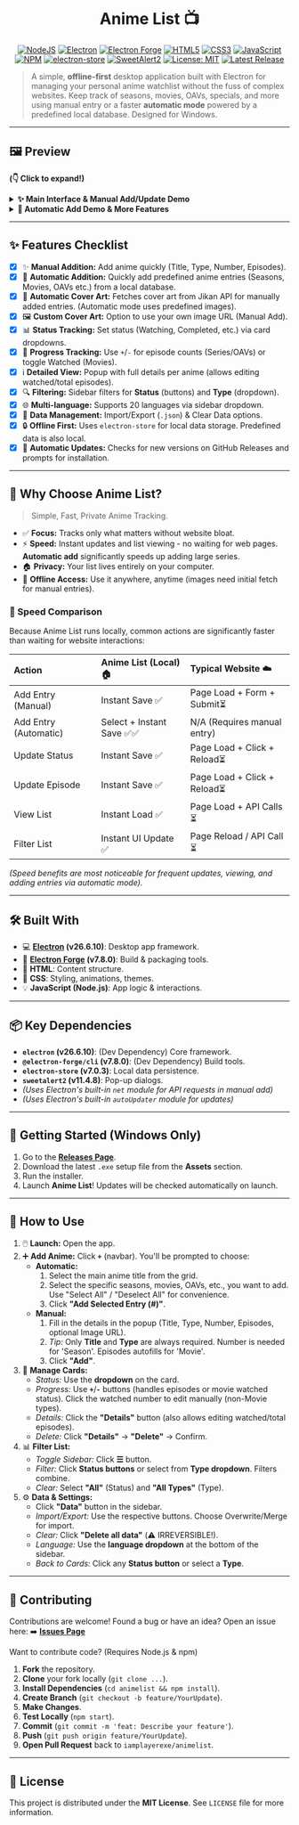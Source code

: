 <!-- <-- comment (.md file)(README.md) -->
<div align="center">

# Anime List 📺

</div>

<p align="center">
  <a href="https://nodejs.org/"><img src="https://img.shields.io/badge/Node.js-43853D?style=for-the-badge&logo=node.js&logoColor=white" alt="NodeJS"></a>
  <a href="https://www.electronjs.org/"><img src="https://img.shields.io/badge/Electron-26.6.10-%2347848F.svg?style=for-the-badge&logo=electron&logoColor=white" alt="Electron"></a>
  <a href="https://www.electronforge.io/"><img src="https://img.shields.io/badge/Electron%20Forge-7.8.0-%239B59B6.svg?style=for-the-badge&logo=electron&logoColor=white" alt="Electron Forge"></a>
  <a href="https://developer.mozilla.org/en-US/docs/Web/Guide/HTML/HTML5"><img src="https://img.shields.io/badge/HTML5-%23E34F26.svg?style=for-the-badge&logo=html5&logoColor=white" alt="HTML5"></a>
  <a href="https://developer.mozilla.org/en-US/docs/Web/CSS"><img src="https://img.shields.io/badge/CSS3-%231572B6.svg?style=for-the-badge&logo=css3&logoColor=white" alt="CSS3"></a>
  <a href="https://developer.mozilla.org/en-US/docs/Web/JavaScript"><img src="https://img.shields.io/badge/JavaScript-%23F7DF1E.svg?style=for-the-badge&logo=javascript&logoColor=black" alt="JavaScript"></a>
  <a href="https://www.npmjs.com/"><img src="https://img.shields.io/badge/NPM-%23CB3837.svg?style=for-the-badge&logo=npm&logoColor=white" alt="NPM"></a>
  <a href="https://github.com/sindresorhus/electron-store"><img src="https://img.shields.io/badge/electron_store-7.0.3-blue?style=for-the-badge" alt="electron-store"></a>
  <a href="https://sweetalert2.github.io/"><img src="https://img.shields.io/badge/SweetAlert2-11.4.8-orange?style=for-the-badge" alt="SweetAlert2"></a>
  <a href="https://opensource.org/licenses/MIT"><img src="https://img.shields.io/badge/License-MIT-yellow.svg?style=for-the-badge" alt="License: MIT"></a>
  <a href="https://github.com/iamplayerexe/animelist/releases"><img src="https://img.shields.io/github/v/release/iamplayerexe/animelist?style=for-the-badge" alt="Latest Release"></a>
</p>

> A simple, **offline-first** desktop application built with Electron for managing your personal anime watchlist without the fuss of complex websites. Keep track of seasons, movies, OAVs, specials, and more using manual entry or a faster **automatic mode** powered by a predefined local database. Designed for Windows.

---

## 🖼️ Preview

**(👇 Click to expand!)**

<details>
  <summary><strong>✨ Main Interface & Manual Add/Update Demo</strong></summary>
  <br/>
  <p align="center">
    <em>Main view displaying your anime list cards:</em><br/>
    <img src="https://cdn.discordapp.com/attachments/1037490342062207046/1364827093304606761/image.png?ex=680b15c8&is=6809c448&hm=06eab200811c2df5e3ec683c68cbe56a1996cd0d308be6267525da9a13284280&" alt="Main Menu Image" width="750">
    <br/><br/>
    <em>Demonstration: Manually adding an anime, changing status, and updating progress:</em><br/>
    <img src="https://cdn.discordapp.com/attachments/1037490342062207046/1364830358457155634/FirstGif-ezgif.com-video-to-gif-converter.gif?ex=680b18d2&is=6809c752&hm=9047294daf2fe56736834dfdb5e24b141f5c7a892ac07c52478f5b8841ba2660&" alt="GIF showing manual adding anime and updating episodes">
  </p>
</details>

<details>
  <summary><strong>🚀 Automatic Add Demo & More Features</strong></summary>
  <br/>
  <p align="center">
    <em>Demonstration: Using the Automatic Add feature (Select Title -> Select Entries -> Confirm):</em><br/>
    <!-- TODO: Add GIF/Image for Automatic Add -->
    <img src="[PLACEHOLDER_URL_FOR_AUTO_ADD_DEMO]" alt="GIF showing automatic anime adding workflow" width="750">
    <br/><br/>
    <em>Filtering by "Completed" Status and "OAV" Type:</em><br/>
    <img src="https://cdn.discordapp.com/attachments/1037490342062207046/1364892800088408104/secondgifRaliseavecClipchamp-ezgif.com-video-to-gif-converter.gif?ex=680b52fa&is=680a017a&hm=c23eec476a7e9cac7aad99942c8b938f9f48010cb5d598906e289412713f1b6c&" alt="Screenshot showing Filtering">
    <br/><br/>
    <em>Data Management: Export:</em><br/>
    <img src="https://cdn.discordapp.com/attachments/1037490342062207046/1364899529262108692/VidosanstitreRaliseavecClipchamp1-ezgif.com-video-to-gif-converter.gif?ex=680b593e&is=680a07be&hm=625e98caae5b0c284e4864ad4cf2b1a2ffcdd61a58ebe602ac1f4bee44efc3a1&" alt="Screenshot showing Data Management Export">
    <br/><br/>
    <em>Data Management: Clear Data Confirmation:</em><br/>
    <img src="https://cdn.discordapp.com/attachments/1037490342062207046/1364899528846606418/VidosanstitreRaliseavecClipchamp1-ezgif.com-speed.gif?ex=680b593e&is=680a07be&hm=81aaf70e10627ee8abe23eb30e6d1f4cbbd4830421eaa74ec5dc1854749f5071&" alt="Screenshot showing Data Management Clear">
    <br/><br/>
    <em>Data Management: Import Options:</em><br/>
    <img src="https://cdn.discordapp.com/attachments/1037490342062207046/1364899528439762944/VidosanstitreRaliseavecClipchamp1-ezgif.com-speed_1.gif?ex=680b593e&is=680a07be&hm=024aa5d26691fc8c6f49152a1944037249f544da59d3c8a6dfa7d134997ee300&" alt="Screenshot showing Data Management Import">
    <br/><br/>
    <em>Language Selection Dropdown:</em><br/>
    <img src="https://cdn.discordapp.com/attachments/1037490342062207046/1364902570174189608/VidosanstitreRaliseavecClipchamp2-ezgif.com-video-to-gif-converter.gif?ex=680b5c13&is=680a0a93&hm=36bf35ae28d96a5e27b00bcf23232a13d017f2cae7d2417777f9f43e6c8d5741&" alt="Screenshot showing Language Selection">
     <br/><br/>
    <em>Details Popup View:</em><br/>
    <img src="https://cdn.discordapp.com/attachments/1037490342062207046/1364902569650032710/VidosanstitreRaliseavecClipchamp3-ezgif.com-video-to-gif-converter.gif?ex=680b5c13&is=680a0a93&hm=30450460cafd7244abc20564ddbeb767e5ba62d5d6415e9f1b1bc0f86be1998a&" alt="Screenshot showing Details Popup">

  </div>
</details>

---

## ✨ Features Checklist

-   [x] ✨ **Manual Addition:** Add anime quickly (Title, Type, Number, Episodes).
-   [x] 🚀 **Automatic Addition:** Quickly add predefined anime entries (Seasons, Movies, OAVs etc.) from a local database.
-   [x] 🎨 **Automatic Cover Art:** Fetches cover art from Jikan API for manually added entries. (Automatic mode uses predefined images).
-   [x] 🖼️ **Custom Cover Art:** Option to use your own image URL (Manual Add).
-   [x] 📊 **Status Tracking:** Set status (Watching, Completed, etc.) via card dropdowns.
-   [x] 🔢 **Progress Tracking:** Use `+`/`-` for episode counts (Series/OAVs) or toggle Watched (Movies).
-   [x] ℹ️ **Detailed View:** Popup with full details per anime (allows editing watched/total episodes).
-   [x] 🔍 **Filtering:** Sidebar filters for **Status** (buttons) and **Type** (dropdown).
-   [x] 🌐 **Multi-language:** Supports 20 languages via sidebar dropdown.
-   [x] 💾 **Data Management:** Import/Export (`.json`) & Clear Data options.
-   [x] 🔒 **Offline First:** Uses `electron-store` for local data storage. Predefined data is also local.
-   [x] 🔄 **Automatic Updates:** Checks for new versions on GitHub Releases and prompts for installation.

---

## 🎯 Why Choose Anime List?

> Simple, Fast, Private Anime Tracking.

*   ✅ **Focus:** Tracks only what matters without website bloat.
*   ⚡ **Speed:** Instant updates and list viewing - no waiting for web pages. **Automatic add** significantly speeds up adding large series.
*   🏠 **Privacy:** Your list lives entirely on your computer.
*   🔌 **Offline Access:** Use it anywhere, anytime (images need initial fetch for manual entries).

### 🚀 Speed Comparison

Because Anime List runs locally, common actions are significantly faster than waiting for website interactions:

| Action                   | Anime List (Local) 🏠     | Typical Website ☁️        |
| :----------------------- | :------------------------ | :-------------------------- |
| Add Entry (Manual)       | Instant Save ✅           | Page Load + Form + Submit⏳|
| Add Entry (Automatic)    | Select + Instant Save ✅✅ | N/A (Requires manual entry) |
| Update Status            | Instant Save ✅           | Page Load + Click + Reload⏳ |
| Update Episode           | Instant Save ✅           | Page Load + Click + Reload⏳ |
| View List                | Instant Load ✅           | Page Load + API Calls ⏳    |
| Filter List              | Instant UI Update ✅      | Page Reload / API Call ⏳   |

*(Speed benefits are most noticeable for frequent updates, viewing, and adding entries via automatic mode).*

---

## 🛠️ Built With

*   💻 **[Electron](https://www.electronjs.org/) (v26.6.10)**: Desktop app framework.
*   🔩 **[Electron Forge](https://www.electronforge.io/) (v7.8.0)**: Build & packaging tools.
*   🦴 **HTML**: Content structure.
*   🎨 **CSS**: Styling, animations, themes.
*   💡 **JavaScript (Node.js)**: App logic & interactions.

---

## 📦 Key Dependencies

*   **`electron` (v26.6.10)**: (Dev Dependency) Core framework.
*   **`@electron-forge/cli` (v7.8.0)**: (Dev Dependency) Build tools.
*   **`electron-store` (v7.0.3)**: Local data persistence.
*   **`sweetalert2` (v11.4.8)**: Pop-up dialogs.
*   *(Uses Electron's built-in `net` module for API requests in manual add)*
*   *(Uses Electron's built-in `autoUpdater` module for updates)*

---

## 🚀 Getting Started (Windows Only)

1.  Go to the **[Releases Page](https://github.com/iamplayerexe/animelist/releases)**.
2.  Download the latest `.exe` setup file from the **Assets** section.
3.  Run the installer.
4.  Launch **Anime List**! Updates will be checked automatically on launch.

---

## 📖 How to Use

1.  🖱️ **Launch:** Open the app.
2.  ➕ **Add Anime:** Click **`+`** (navbar). You'll be prompted to choose:
    *   **Automatic:**
        1.  Select the main anime title from the grid.
        2.  Select the specific seasons, movies, OAVs, etc., you want to add. Use "Select All" / "Deselect All" for convenience.
        3.  Click **"Add Selected Entry (#)"**.
    *   **Manual:**
        1.  Fill in the details in the popup (Title, Type, Number, Episodes, optional Image URL).
        2.  *Tip:* Only **Title** and **Type** are always required. Number is needed for 'Season'. Episodes autofills for 'Movie'.
        3.  Click **"Add"**.
3.  📝 **Manage Cards:**
    *   *Status:* Use the **dropdown** on the card.
    *   *Progress:* Use **`+`**/**`-`** buttons (handles episodes or movie watched status). Click the watched number to edit manually (non-Movie types).
    *   *Details:* Click the **"Details"** button (also allows editing watched/total episodes).
    *   *Delete:* Click **"Details"** -> **"Delete"** -> Confirm.
4.  📊 **Filter List:**
    *   *Toggle Sidebar:* Click **☰** button.
    *   *Filter:* Click **Status buttons** or select from **Type dropdown**. Filters combine.
    *   *Clear:* Select **"All"** (Status) and **"All Types"** (Type).
5.  ⚙️ **Data & Settings:**
    *   Click **"Data"** button in the sidebar.
    *   *Import/Export:* Use the respective buttons. Choose Overwrite/Merge for import.
    *   *Clear:* Click **"Delete all data"** (⚠️ IRREVERSIBLE!).
    *   *Language:* Use the **language dropdown** at the bottom of the sidebar.
    *   *Back to Cards:* Click any **Status button** or select a **Type**.

---

## 🤝 Contributing

Contributions are welcome! Found a bug or have an idea? Open an issue here:
➡️ [**Issues Page**](https://github.com/iamplayerexe/animelist/issues)

Want to contribute code? (Requires Node.js & npm)

1.  **Fork** the repository.
2.  **Clone** your fork locally (`git clone ...`).
3.  **Install Dependencies** (`cd animelist && npm install`).
4.  **Create Branch** (`git checkout -b feature/YourUpdate`).
5.  **Make Changes**.
6.  **Test Locally** (`npm start`).
7.  **Commit** (`git commit -m 'feat: Describe your feature'`).
8.  **Push** (`git push origin feature/YourUpdate`).
9.  **Open Pull Request** back to `iamplayerexe/animelist`.

---

## 📜 License

This project is distributed under the **MIT License**.
See `LICENSE` file for more information.
<!-- <-- end comment (.md file)(README.md) -->